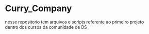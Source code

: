 # Curry_Company
nesse repositorio tem arquivos e scripts referente ao primeiro projeto dentro dos cursos da comunidade de DS
